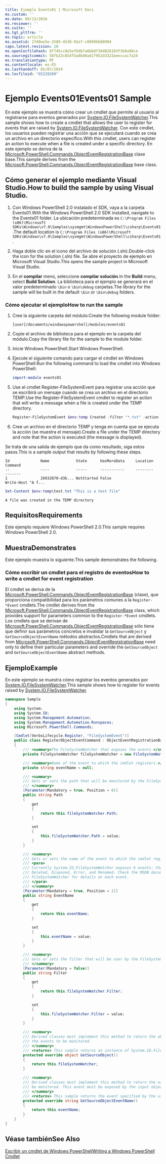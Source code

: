 ```yaml
---
title: Ejemplo Events01 | Microsoft Docs
ms.custom: ''
ms.date: 09/13/2016
ms.reviewer: ''
ms.suite: ''
ms.tgt_pltfrm: ''
ms.topic: article
ms.assetid: 27d0ee5e-2589-4530-92ef-c09996b80994
caps.latest.revision: 10
ms.openlocfilehash: 8f745cc0e5ef6db7a6bbdf39d826103f3b8a98ce
ms.sourcegitcommit: 58fb23c854f5a8b40ad1f952d3323aeeccac7a24
ms.translationtype: MT
ms.contentlocale: es-ES
ms.lasthandoff: 05/07/2019
ms.locfileid: "65229289"
---
```

# <a name="events01-sample"></a><span data-ttu-id="b3515-102">Ejemplo Events01</span><span class="sxs-lookup"><span data-stu-id="b3515-102">Events01 Sample</span></span>

<span data-ttu-id="b3515-103">En este ejemplo se muestra cómo crear un cmdlet que permite al usuario al registrarse para eventos generados por [System.IO.FileSystemWatcher](/dotnet/api/System.IO.FileSystemWatcher).</span><span class="sxs-lookup"><span data-stu-id="b3515-103">This sample shows how to create a cmdlet that allows the user to register for events that are raised by [System.IO.FileSystemWatcher](/dotnet/api/System.IO.FileSystemWatcher).</span></span>
<span data-ttu-id="b3515-104">Con este cmdlet, los usuarios pueden registrar una acción que se ejecutará cuando se crea un archivo en un directorio específico.</span><span class="sxs-lookup"><span data-stu-id="b3515-104">With this cmdlet, users can register an action to execute when a file is created under a specific directory.</span></span>
<span data-ttu-id="b3515-105">En este ejemplo se deriva de la [Microsoft.PowerShell.Commands.ObjectEventRegistrationBase](/dotnet/api/Microsoft.PowerShell.Commands.ObjectEventRegistrationBase) clase base.</span><span class="sxs-lookup"><span data-stu-id="b3515-105">This sample derives from the [Microsoft.PowerShell.Commands.ObjectEventRegistrationBase](/dotnet/api/Microsoft.PowerShell.Commands.ObjectEventRegistrationBase) base class.</span></span>

## <a name="how-to-build-the-sample-by-using-visual-studio"></a><span data-ttu-id="b3515-106">Cómo generar el ejemplo mediante Visual Studio.</span><span class="sxs-lookup"><span data-stu-id="b3515-106">How to build the sample by using Visual Studio.</span></span>

1. <span data-ttu-id="b3515-107">Con Windows PowerShell 2.0 instalado el SDK, vaya a la carpeta Events01.</span><span class="sxs-lookup"><span data-stu-id="b3515-107">With the Windows PowerShell 2.0 SDK installed, navigate to the Events01 folder.</span></span>
   <span data-ttu-id="b3515-108">La ubicación predeterminada es `C:\Program Files (x86)\Microsoft SDKs\Windows\v7.0\Samples\sysmgmt\WindowsPowerShell\csharp\Events01`.</span><span class="sxs-lookup"><span data-stu-id="b3515-108">The default location is `C:\Program Files (x86)\Microsoft SDKs\Windows\v7.0\Samples\sysmgmt\WindowsPowerShell\csharp\Events01`.</span></span>

2. <span data-ttu-id="b3515-109">Haga doble clic en el icono del archivo de solución (.sln).</span><span class="sxs-lookup"><span data-stu-id="b3515-109">Double-click the icon for the solution (.sln) file.</span></span>
   <span data-ttu-id="b3515-110">Se abre el proyecto de ejemplo en Microsoft Visual Studio.</span><span class="sxs-lookup"><span data-stu-id="b3515-110">This opens the sample project in Microsoft Visual Studio.</span></span>

3. <span data-ttu-id="b3515-111">En el **compilar** menú, seleccione **compilar solución**.</span><span class="sxs-lookup"><span data-stu-id="b3515-111">In the **Build** menu, select **Build Solution**.</span></span>
   <span data-ttu-id="b3515-112">La biblioteca para el ejemplo se generará en el valor predeterminado `\bin` o `\bin\debug` carpetas.</span><span class="sxs-lookup"><span data-stu-id="b3515-112">The library for the sample will be built in the default `\bin` or `\bin\debug` folders.</span></span>

### <a name="how-to-run-the-sample"></a><span data-ttu-id="b3515-113">Cómo ejecutar el ejemplo</span><span class="sxs-lookup"><span data-stu-id="b3515-113">How to run the sample</span></span>

1. <span data-ttu-id="b3515-114">Cree la siguiente carpeta del módulo:</span><span class="sxs-lookup"><span data-stu-id="b3515-114">Create the following module folder:</span></span>

    `[user]/documents/windowspowershell/modules/events01`

2. <span data-ttu-id="b3515-115">Copie el archivo de biblioteca para el ejemplo en la carpeta del módulo.</span><span class="sxs-lookup"><span data-stu-id="b3515-115">Copy the library file for the sample to the module folder.</span></span>

3. <span data-ttu-id="b3515-116">Inicie Windows PowerShell.</span><span class="sxs-lookup"><span data-stu-id="b3515-116">Start Windows PowerShell.</span></span>

4. <span data-ttu-id="b3515-117">Ejecute el siguiente comando para cargar el cmdlet en Windows PowerShell:</span><span class="sxs-lookup"><span data-stu-id="b3515-117">Run the following command to load the cmdlet into Windows PowerShell:</span></span>

    ```powershell
    import-module events01
    ```

5. <span data-ttu-id="b3515-118">Use el cmdlet Register-FileSystemEvent para registrar una acción que se escribirá un mensaje cuando se crea un archivo en el directorio TEMP.</span><span class="sxs-lookup"><span data-stu-id="b3515-118">Use the Register-FileSystemEvent cmdlet to register an action that will write a message when a file is created under the TEMP directory.</span></span>

    ```powershell
    Register-FileSystemEvent $env:temp Created -filter "*.txt" -action { Write-Host "A file was created in the TEMP directory" }
    ```

6. <span data-ttu-id="b3515-119">Cree un archivo en el directorio TEMP y tenga en cuenta que se ejecuta la acción (se muestra el mensaje).</span><span class="sxs-lookup"><span data-stu-id="b3515-119">Create a file under the TEMP directory and note that the action is executed (the message is displayed).</span></span>

<span data-ttu-id="b3515-120">Se trata de una salida de ejemplo que da como resultado, siga estos pasos.</span><span class="sxs-lookup"><span data-stu-id="b3515-120">This is a sample output that results by following these steps.</span></span>

```output
Id              Name            State      HasMoreData     Location             Command
--              ----            -----      -----------     --------             -------
1               26932870-d3b... NotStarted False                                 Write-Host "A f...

```

```powershell
Set-Content $env:temp\test.txt "This is a test file"
```

```output
A file was created in the TEMP directory
```

## <a name="requirements"></a><span data-ttu-id="b3515-121">Requisitos</span><span class="sxs-lookup"><span data-stu-id="b3515-121">Requirements</span></span>

<span data-ttu-id="b3515-122">Este ejemplo requiere Windows PowerShell 2.0.</span><span class="sxs-lookup"><span data-stu-id="b3515-122">This sample requires Windows PowerShell 2.0.</span></span>

## <a name="demonstrates"></a><span data-ttu-id="b3515-123">Muestra</span><span class="sxs-lookup"><span data-stu-id="b3515-123">Demonstrates</span></span>

<span data-ttu-id="b3515-124">Este ejemplo muestra lo siguiente.</span><span class="sxs-lookup"><span data-stu-id="b3515-124">This sample demonstrates the following.</span></span>

### <a name="how-to-write-a-cmdlet-for-event-registration"></a><span data-ttu-id="b3515-125">Cómo escribir un cmdlet para el registro de eventos</span><span class="sxs-lookup"><span data-stu-id="b3515-125">How to write a cmdlet for event registration</span></span>

<span data-ttu-id="b3515-126">El cmdlet se deriva de la [Microsoft.PowerShell.Commands.ObjectEventRegistrationBase](/dotnet/api/Microsoft.PowerShell.Commands.ObjectEventRegistrationBase) (clase), que proporciona compatibilidad para los parámetros comunes a la `Register-*Event` cmdlets.</span><span class="sxs-lookup"><span data-stu-id="b3515-126">The cmdlet derives from the [Microsoft.PowerShell.Commands.ObjectEventRegistrationBase](/dotnet/api/Microsoft.PowerShell.Commands.ObjectEventRegistrationBase) class, which provides support for parameters common to the `Register-*Event` cmdlets.</span></span>
<span data-ttu-id="b3515-127">Los cmdlets que se derivan de [Microsoft.PowerShell.Commands.ObjectEventRegistrationBase](/dotnet/api/Microsoft.PowerShell.Commands.ObjectEventRegistrationBase) sólo tiene que definir sus parámetros concretos e invalidar la `GetSourceObject` y `GetSourceObjectEventName` métodos abstractos.</span><span class="sxs-lookup"><span data-stu-id="b3515-127">Cmdlets that are derived from [Microsoft.PowerShell.Commands.ObjectEventRegistrationBase](/dotnet/api/Microsoft.PowerShell.Commands.ObjectEventRegistrationBase) need only to define their particular parameters and override the `GetSourceObject` and `GetSourceObjectEventName` abstract methods.</span></span>

## <a name="example"></a><span data-ttu-id="b3515-128">Ejemplo</span><span class="sxs-lookup"><span data-stu-id="b3515-128">Example</span></span>

<span data-ttu-id="b3515-129">En este ejemplo se muestra cómo registrar los eventos generados por [System.IO.FileSystemWatcher](/dotnet/api/System.IO.FileSystemWatcher).</span><span class="sxs-lookup"><span data-stu-id="b3515-129">This sample shows how to register for events raised by [System.IO.FileSystemWatcher](/dotnet/api/System.IO.FileSystemWatcher).</span></span>

```csharp
namespace Sample
{
    using System;
    using System.IO;
    using System.Management.Automation;
    using System.Management.Automation.Runspaces;
    using Microsoft.PowerShell.Commands;

    [Cmdlet(VerbsLifecycle.Register, "FileSystemEvent")]
    public class RegisterObjectEventCommand : ObjectEventRegistrationBase
    {
        /// <summary>The FileSystemWatcher that exposes the events.</summary>
        private FileSystemWatcher fileSystemWatcher = new FileSystemWatcher();

        /// <summary>Name of the event to which the cmdlet registers.</summary>
        private string eventName = null;

        /// <summary>
        /// Gets or sets the path that will be monitored by the FileSystemWatcher.
        /// </summary>
        [Parameter(Mandatory = true, Position = 0)]
        public string Path
        {
            get
            {
                return this.fileSystemWatcher.Path;
            }

            set
            {
                this.fileSystemWatcher.Path = value;
            }
        }

        /// <summary>
        /// Gets or sets the name of the event to which the cmdlet registers.
        /// <para>
        /// Currently System.IO.FileSystemWatcher exposes 6 events: Changed, Created,
        /// Deleted, Disposed, Error, and Renamed. Check the MSDN documentation of
        /// FileSystemWatcher for details on each event.
        /// </para>
        /// </summary>
        [Parameter(Mandatory = true, Position = 1)]
        public string EventName
        {
            get
            {
                return this.eventName;
            }

            set
            {
                this.eventName = value;
            }
        }

        /// <summary>
        /// Gets or sets the filter that will be user by the FileSystemWatcher.
        /// </summary>
        [Parameter(Mandatory = false)]
        public string Filter
        {
            get
            {
                return this.fileSystemWatcher.Filter;
            }

            set
            {
                this.fileSystemWatcher.Filter = value;
            }
        }

        /// <summary>
        /// Derived classes must implement this method to return the object that generates
        /// the events to be monitored.
        /// </summary>
        /// <returns> This sample returns an instance of System.IO.FileSystemWatcher</returns>
        protected override object GetSourceObject()
        {
            return this.fileSystemWatcher;
        }

        /// <summary>
        /// Derived classes must implement this method to return the name of the event to
        /// be monitored. This event must be exposed by the input object.
        /// </summary>
        /// <returns> This sample returns the event specified by the user with the -EventName parameter.</returns>
        protected override string GetSourceObjectEventName()
        {
            return this.eventName;
        }
    }
}
```

## <a name="see-also"></a><span data-ttu-id="b3515-130">Véase también</span><span class="sxs-lookup"><span data-stu-id="b3515-130">See Also</span></span>

[<span data-ttu-id="b3515-131">Escribir un cmdlet de Windows PowerShell</span><span class="sxs-lookup"><span data-stu-id="b3515-131">Writing a Windows PowerShell Cmdlet</span></span>](writing-a-windows-powershell-cmdlet.md)